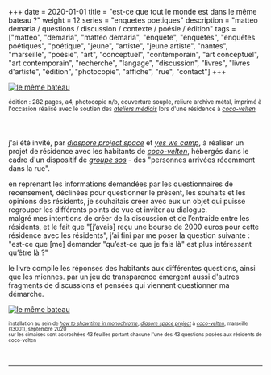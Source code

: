 +++
date = 2020-01-01
title = "est-ce que tout le monde est dans le même bateau ?"
weight = 12
series = "enquetes poetiques"
description = "matteo demaria / questions / discussion / contexte / poésie / édition"
tags = ["matteo", "demaria", "matteo demaria", "enquête", "enquêtes", "enquêtes poétiques", "poétique", "jeune", "artiste", "jeune artiste", "nantes", "marseille", "poésie", "art", "conceptuel", "contemporain", "art conceptuel", "art contemporain", "recherche", "langage", "discussion", "livres", "livres d'artiste", "édition", "photocopie", "affiche", "rue", "contact"]
+++

[![le même bateau](/images/le_meme_bateau/le_meme_bateau.gif)](/pdfs/le_meme_bateau/le_meme_bateau_pdf.pdf)

<sup> édition : 282 pages, a4, photocopie n/b, couverture souple, reliure archive métal, imprimé à l'occasion</sup>
<sup>réalisé avec le soutien des [_ateliers médicis_](https://ateliersmedicis.fr/) lors d'une résidence à [_coco-velten_]((https://cocovelten.org/))</sup> 

<br/>

j'ai été invité, par [_diaspore project space_](https://diaspore.xyz/) et [_yes we camp_](https://yeswecamp.org/), à réaliser un projet de résidence avec les habitants de [_coco-velten_](https://cocovelten.org/), hébergés dans le cadre d'un dispositif de [_groupe sos_](https://www.groupe-sos.org/structures/1407/Coco_Velten) - des "personnes arrivées récemment dans la rue".  

en reprenant les informations demandées par les questionnaires de recensement, déclinées pour questionner le présent, les souhaits et les opinions des résidents, je souhaitais créer avec eux un objet qui puisse regrouper les différents points de vue et inviter au dialogue.  
malgré mes intentions de créer de la discussion et de l’entraide entre les résidents, et le fait que "[j’avais] reçu une bourse de 2000 euros pour cette résidence avec les résidents", j’ai fini par me poser la question suivante : "est-ce que [me] demander "qu’est-ce que je fais là" est plus intéressant qu’être là ?"  

le livre compile les réponses des habitants aux différentes questions, ainsi que les miennes. par un jeu de transparence émergent aussi d'autres fragments de discussions et pensées qui viennent questionner ma démarche.  

[![le même bateau](/images/le_meme_bateau/le_meme_bateau2.gif)](/pdfs/le_meme_bateau/le_meme_bateau_pdf.pdf)

<sup><sup>installation au sein de [_how to show time in monochrome_](https://diaspore.xyz/Manifesta13-EN), [_diasore space project_](https://diaspore.xyz/) à [_coco-velten_](https://cocovelten.org/), marseille (13001), septembre 2020  
sur les cimaises sont accrochées 43 feuilles portant chacune l'une des 43 questions posées aux résidents de coco-velten</sup></sup>  

<br/>
<hr>
